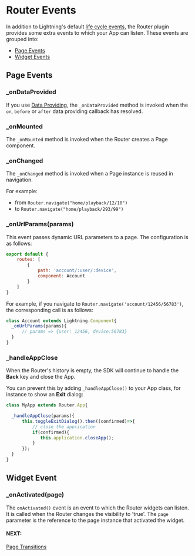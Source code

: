 # Router Events

In addition to Lightning's default [life cycle events](../../../lightning-core-reference/Components/LifecycleEvents.md), the Router plugin provides some extra events to which your App can listen. These events are grouped into:

* [Page Events](#page-events)
* [Widget Events](#widget-event)

## Page Events

### _onDataProvided

If you use [Data Providing](dataproviding.md#on-data-provided), the `_onDataProvided` method is invoked when the `on`, `before` or `after` data providing callback has resolved.

### _onMounted

The `_onMounted` method is invoked when the Router creates a Page component.

### _onChanged

The `_onChanged` method is invoked when a Page instance is reused in navigation.

For example:

* from `Router.navigate("home/playback/12/10")`
* to `Router.navigate("home/playback/293/99")`

### _onUrlParams(params)

This event passes dynamic URL parameters to a page.
The configuration is as follows:

```js
export default {
    routes: [
        {
            path: 'account/:user/:device',
            component: Account
        }
    ]
}
```

For example, if you navigate to  `Router.navigate('account/12456/56783')`, the corresponding call is as follows:

```js
class Account extends Lightning.Component{
  _onUrlParams(params){
      // params => {user: 12456, device:56783}
  }
}
```

### _handleAppClose

When the Router's history is empty, the SDK will continue to handle the **Back** key and close the App.

You can prevent this by adding `_handleAppClose()` to your App class, for instance to show
an **Exit** dialog:

```js
class MyApp extends Router.App{

  _handleAppClose(params){
      this.toggleExitDialog().then((confirmed)=>{
          // close the application
          if(confirmed){
             this.application.closeApp();
          }
      });
  }
}
```

## Widget Event

### _onActivated(page)

The `onActivated()` event is an event to which the Router widgets can listen. It is called when the Router changes the visibility to 'true'. The `page` parameter is the reference to the page instance that activated the widget.

#### NEXT:
[Page Transitions](pagetransitions.md)
